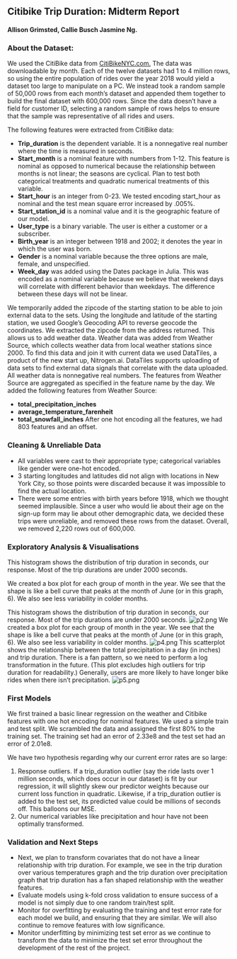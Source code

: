 
## Citibike Trip Duration: Midterm Report
#### Allison Grimsted, Callie Busch Jasmine Ng.


### About the Dataset:
We used the CitiBike data from [CitiBikeNYC.com.](https://s3.amazonaws.com/tripdata/index.html) The data was downloadable by month. Each of the twelve datasets had 1 to 4 million rows, so using the entire population of rides over the year 2018 would yield a dataset too large to manipulate on a PC. We instead took a random sample of 50,000 rows from each month’s dataset and appended them together to build the final dataset with 600,000 rows. Since the data doesn’t have a field for customer ID, selecting a random sample of rows helps to ensure that the sample was representative of all rides and users.  

The following features were extracted from CitiBike data: 
* **Trip_duration** is the dependent variable. It is a nonnegative real number where the time is measured in seconds. 
* **Start_month** is a nominal feature with numbers from 1-12. This feature is nominal as opposed to numerical because the relationship between months is not linear; the seasons are cyclical. Plan to test both categorical treatments and quadratic numerical treatments of this variable. 
* **Start_hour** is an integer from 0-23. We tested encoding start_hour as nominal and the test mean square error increased by .005%. 
* **Start_station_id** is a nominal value and it is the geographic feature of our model. 
* **User_type** is a binary variable. The user is either a customer or a subscriber. 
* **Birth_year** is an integer between 1918 and 2002; it denotes the year in which the user was born. 
* **Gender** is a nominal variable because the three options are male, female, and unspecified. 
* **Week_day** was added using the Dates package in Julia. This was encoded as a nominal variable because we believe that weekend days will correlate with different behavior than weekdays. The difference between these days will not be linear.


We temporarily added the zipcode of the starting station to be able to join external data to the sets. Using the longitude and latitude of the starting station, we used Google’s Geocoding API to reverse geocode the coordinates. We extracted the zipcode from the address returned. This allows us to add weather data. 
Weather data was added from Weather Source, which collects weather data from local weather stations since 2000. To find this data and join it with current data we used DataTiles, a product of the new start up, Nitrogen.ai. DataTiles supports uploading of data sets to find external data signals that correlate with the data uploaded. All weather data is nonnegative real numbers. The features from Weather Source are aggregated as specified in the feature name by the day. We added the following features from Weather Source:
* **total_precipitation_inches**
* **average_temperature_farenheit**
* **total_snowfall_inches**
After one hot encoding all the features, we had 803 features and an offset. 

### Cleaning & Unreliable Data
* All variables were cast to their appropriate type; categorical variables like gender were one-hot encoded. 
* 3 starting longitudes and latitudes did not align with locations in New York City, so those points were discarded because it was impossible to find the actual location. 
* There were some entries with birth years before 1918, which we thought seemed implausible. Since a user who would lie about their age on the sign-up form may lie about other demographic data, we decided these trips were unreliable, and removed these rows from the dataset. 
Overall, we removed 2,220 rows out of 600,000. 


### Exploratory Analysis & Visualisations

This histogram shows the distribution of trip duration in seconds, our response. Most of the trip durations are under 2000 seconds.

We created a box plot for each group of month in the year. We see that the shape is like a bell curve that peaks at the month of June (or in this graph, 6). We also see less variability in colder months. 


This histogram shows the distribution of trip duration in seconds, our response. Most of the trip durations are under 2000 seconds.
![p2.png](attachment:p2.png) 
We created a box plot for each group of month in the year. We see that the shape is like a bell curve that peaks at the month of June (or in this graph, 6). We also see less variability in colder months. 
![p4.png](attachment:p4.png)
This scatterplot shows the relationship between the total precipitation in a day (in inches) and trip duration. There is a fan pattern, so we need to perform a log transformation in the future. (This plot excludes high outliers for trip duration for readability.) Generally, users are more likely to have longer bike rides when there isn’t precipitation. 
![p5.png](attachment:p5.png)

### First Models 
We first trained a basic linear regression on the weather and Citibike features with one hot encoding for nominal features. We used a simple train and test split. We scrambled the data and assigned the first 80% to the training set. The training set had an error of 2.33e8 and the test set had an error of 2.01e8. 

We have two hypothesis regarding why our current error rates are so large:
1. Response outliers. If a trip_duration outlier (say the ride lasts over 1 million seconds, which does occur in our dataset) is fit by our regression, it will slightly skew our predictor weights because our current loss function in quadratic. Likewise, if a trip_duration outlier is added to the test set, its predicted value could be millions of seconds off. This balloons our MSE. 
2. Our numerical variables like precipitation and hour have not been optimally transformed. 


### Validation and Next Steps

* Next, we plan to transform covariates that do not have a linear relationship with trip duration. For example, we see in the trip duration over various temperatures graph and the trip duration over precipitation graph that trip duration has a fan shaped relationship with the weather features. 
* Evaluate models using k-fold cross validation to ensure success of a model is not simply due to one random train/test split. 
* Monitor for overfitting by evaluating the training and test error rate for each model we build, and ensuring that they are similar. We will also continue to remove features with low significance. 
* Monitor underfitting by minimizing test set error as we continue to transform the data to minimize the test set error throughout the development of the rest of the project. 

